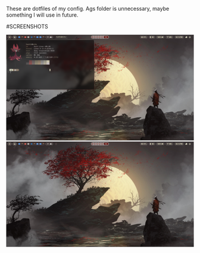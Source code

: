 These are dotfiles of my config. Ags folder is unnecessary, maybe something I will use in future.

#SCREENSHOTS

![screenshot](https://github.com/LynXHashib/dotfiles/blob/main/wallpaper/screenshots/20241212_14h13m58s_grim.png)
![screenshot2](https://github.com/LynXHashib/dotfiles/blob/main/wallpaper/screenshots/20241212_14h13m41s_grim.png)
